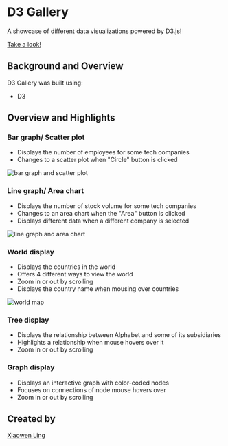# D3 Gallery

A showcase of different data visualizations powered by D3.js!

[Take a look!](https://shmily40686.github.io/d3-tech-companies/)

## Background and Overview

D3 Gallery was built using:

  * D3
  
## Overview and Highlights 

### Bar graph/ Scatter plot
 * Displays the number of employees for some tech companies
 * Changes to a scatter plot when "Circle" button is clicked
 
![bar graph and scatter plot](images/bar_scatter.gif)
 
### Line graph/ Area chart
 * Displays the number of stock volume for some tech companies
 * Changes to an area chart when the "Area" button is clicked
 * Displays different data when a different company is selected
 
![line graph and area chart](images/line_area.gif)
 
### World display
 * Displays the countries in the world
 * Offers 4 different ways to view the world
 * Zoom in or out by scrolling
 * Displays the country name when mousing over countries
 
![world map](images/world_1.gif)
 
### Tree display
 * Displays the relationship between Alphabet and some of its subsidiaries
 * Highlights a relationship when mouse hovers over it
 * Zoom in or out by scrolling

### Graph display
 * Displays an interactive graph with color-coded nodes
 * Focuses on connections of node mouse hovers over
 * Zoom in or out by scrolling

## Created by
  [Xiaowen Ling](https://github.com/shmily40686)

